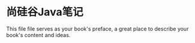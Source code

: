# 尚硅谷Java笔记

This file file serves as your book's preface, a great place to describe your book's content and ideas.

